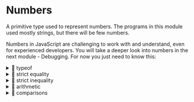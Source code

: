 # Numbers

A primitive type used to represent numbers. The programs in this module used
mostly strings, but there will be few numbers.

Numbers in JavaScript are challenging to work with and understand, even for
experienced developers. You will take a deeper look into numbers in the next
module - Debugging. For now you just need to know this:

<details>
<summary>🥚 typeof</summary>

```js
'use strict';
console.log('-- typeof numbers --');

// you write numbers in JS by writing numbers. without quotes
console.log(-1); // -1
console.log(0); // 0
console.log(1); // 1

// the type of numbers is 'number'
console.log(typeof 100); // 'number'
console.log(typeof -100); // 'number'
console.log(typeof 12.3); // 'number'
```

</details>
<details>
<summary>🐣  strict equality</summary>

```js
'use strict';
console.log('-- numbers: strict equality --');

// are two numbers the same?
console.log(1 === 1.0); // true
console.log(12 === 12); // true
console.log(-3.0 === -3); // true

console.log(1 === 1.1); // false
console.log(-12 === 12); // false
console.log(0.3 === 3.0); // false

// comparing with any other type will always be false
console.log(1 === true); // false
console.log(12 === '12'); // false
console.log(0 === null); // false
```

</details>
<details>
<summary>🐣  strict inequality</summary>

```js
'use strict';
console.log('-- numbers: strict inequality --');
// this will always be the opposite of strict equality

// are two numbers different?
console.log(1 !== 1.0); // false
console.log(12 !== 12); // false
console.log(-3.0 !== -3); // false

console.log(1 !== 1.1); // true
console.log(-12 !== 12); // true
console.log(0.3 !== 3.0); // true

// comparing with any other type will always be true
console.log(1 !== true); // true
console.log(12 !== '12'); // true
console.log(0 !== null); // true
```

</details>
<details>
<summary>🐣 arithmetic</summary>

```js
'use strict';
console.log('-- numbers: arithmetic --');

console.log(' +');
// adding numbers
console.log(1 + 1); // 2
console.log(-1 + 1); // 0

console.log(' -');
// subtracting numbers
console.log(3 - 2); // 1
console.log(2 - 3); // -1

console.log(' *');
// multiplying numbers
console.log(3 * 2); // 6
console.log(3 * 5); // 15

console.log(' /');
// dividing numbers
console.log(30 / 2); // 15
console.log(12 * 3); // 4

console.log(' %');
// finding the remainder
console.log(3 % 2); // 1
console.log(3 % 3); // 0
```

</details>

<details>
<summary>🐣  comparisons</summary>

```js
'use strict';
console.log('-- relational operators --');

console.log(' >');
// is the left number bigger than the right one?
console.log(3 > 22); // false
console.log(22 > 3); // true
console.log(1 > 1); // false

console.log(' <');
// is the left number smaller than the right one?
console.log(3 < 22); // true
console.log(22 < 3); // false
console.log(1 < 1); // false

console.log(' >=');
// is the left number bigger than OR equal to the right one?
console.log(3 >= 22); // false
console.log(22 >= 3); // true
console.log(1 >= 1); // true

console.log(' <=');
// is the left number smaller than OR equal to the right one?
console.log(3 <= 22); // true
console.log(22 <= 3); // false
console.log(1 <= 1); // true
```

</details>
